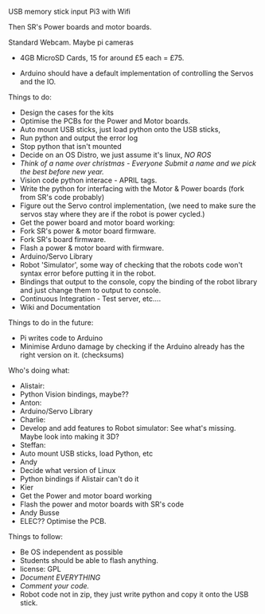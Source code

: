 USB memory stick input
Pi3 with Wifi 

Then SR's Power boards and motor boards.

Standard Webcam. Maybe pi cameras

- 4GB MicroSD Cards, 15 for around £5 each = £75.

- Arduino should have a default implementation of controlling the Servos and the IO.

Things to do: 

- Design the cases for the kits
- Optimise the PCBs for the Power and Motor boards.
- Auto mount USB sticks, just load python onto the USB sticks, 
- Run python and output the error log
- Stop python that isn't mounted
- Decide on an OS Distro, we just assume it's linux, *NO ROS*
- *Think of a name over christmas - Everyone Submit a name and we pick the best before new year.*
- Vision code python interace - APRIL tags.
- Write the python for interfacing with the Motor & Power boards (fork from SR's code probably)
- Figure out the Servo control implementation, (we need to make sure the servos stay where they are if the robot is power cycled.)
- Get the power board and motor board working:
- Fork SR's power & motor board firmware.
- Fork SR's board firmware. 
- Flash a power & motor board with firmware.
- Arduino/Servo Library
- Robot 'Simulator', some way of checking that the robots code won't syntax error before putting it in the robot.
- Bindings that output to the console, copy the binding of the robot library and just change them to output to console. 
- Continuous Integration - Test server, etc....
- Wiki and Documentation

Things to do in the future:
- Pi writes code to Arduino
- Minimise Arduno damage by checking if the Arduino already has the right version on it. (checksums)


Who's doing what:
- Alistair:
- Python Vision bindings, maybe??
- Anton:
- Arduino/Servo Library
- Charlie:
- Develop and add features to Robot simulator: See what's missing. Maybe look into making it 3D?
- Steffan:
- Auto mount USB sticks, load Python, etc
- Andy
- Decide what version of Linux
- Python bindings if Alistair can't do it
- Kier
- Get the Power and motor board working
- Flash the power and motor boards with SR's code
- Andy Busse
- ELEC?? Optimise the PCB.

Things to follow:
- Be OS independent as possible
- Students should be able to flash anything.
- license: GPL
- *Document EVERYTHING*
- *Comment your code.*
- Robot code not in zip, they just write python and copy it onto the USB stick.
